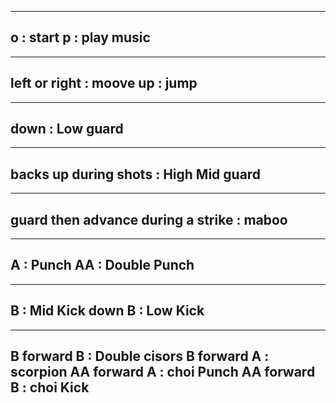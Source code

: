 _____________________________________________
o : start                      p : play music
---------------------------------------------
_____________________________________________
left or right : moove               up : jump
---------------------------------------------
_____________________________________________
down : Low guard
---------------------------------------------

_____________________________________________
backs up during shots : High Mid guard
---------------------------------------------
_____________________________________________
guard then advance during a strike : maboo
---------------------------------------------

_____________________________________________
A : Punch                   AA : Double Punch
---------------------------------------------
_____________________________________________
B : Mid Kick                down B : Low Kick
---------------------------------------------

_____________________________________________
B forward B : Double cisors
B forward A : scorpion
AA forward A : choi Punch
AA forward B : choi Kick
---------------------------------------------
